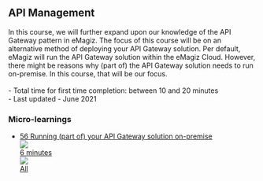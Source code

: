 <div class="ez-academy">
	<div class="ez-academy__body">
		<main class="master">
	<h2 class="title">API Management</h2>
    <p>
       In this course, we will further expand upon our knowledge of the API Gateway pattern in eMagiz. The focus of this course will be on an alternative method of deploying your API Gateway solution. Per default, eMagiz will run the API Gateway solution within the eMagiz Cloud. However, there might be reasons why (part of) the API Gateway solution needs to run on-premise. In this course, that will be our focus.
        </br></br>
        - Total time for first time completion: between 10 and 20 minutes
        </br>
        - Last updated - June 2021
    </p>
    <h3 class="title">Micro-learnings</h3>
    <ul class="strip-container">
        <li class="strip">
            <a href="../../docs/microlearning/advanced-api-management-running-part-of-your-api-gateway-solution-on-premise" class="strip__link">
            <label for="" class="strip__label">
                <span>56</span>
                Running (part of) your API Gateway solution on-premise
            </label>
            <div class="strip__attribute">
                <img class="strip__attribute-icon strip__attribute-icon--duration" src="../../img/icon-duration32.svg"/>
                <div class="strip__attribute-label">6 minutes</div>
            </div>
            <div class="strip__attribute">
                <img class="strip__attribute-icon strip__attribute-icon--roles" src="../../img/icon-roles32.svg"/>
                <div class="strip__attribute-label">All</div>
            </div>
        </a>
        </li>            
    </ul>
    </main>
    </div>
</div>